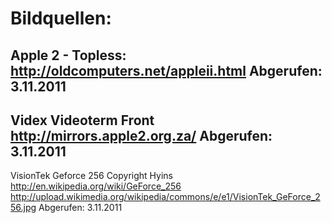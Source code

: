 Bildquellen:
============

Apple 2 - Topless:
http://oldcomputers.net/appleii.html
Abgerufen: 3.11.2011
---
Videx Videoterm Front
http://mirrors.apple2.org.za/
Abgerufen: 3.11.2011
---
VisionTek Geforce 256
Copyright Hyins
http://en.wikipedia.org/wiki/GeForce_256
http://upload.wikimedia.org/wikipedia/commons/e/e1/VisionTek_GeForce_256.jpg
Abgerufen: 3.11.2011
